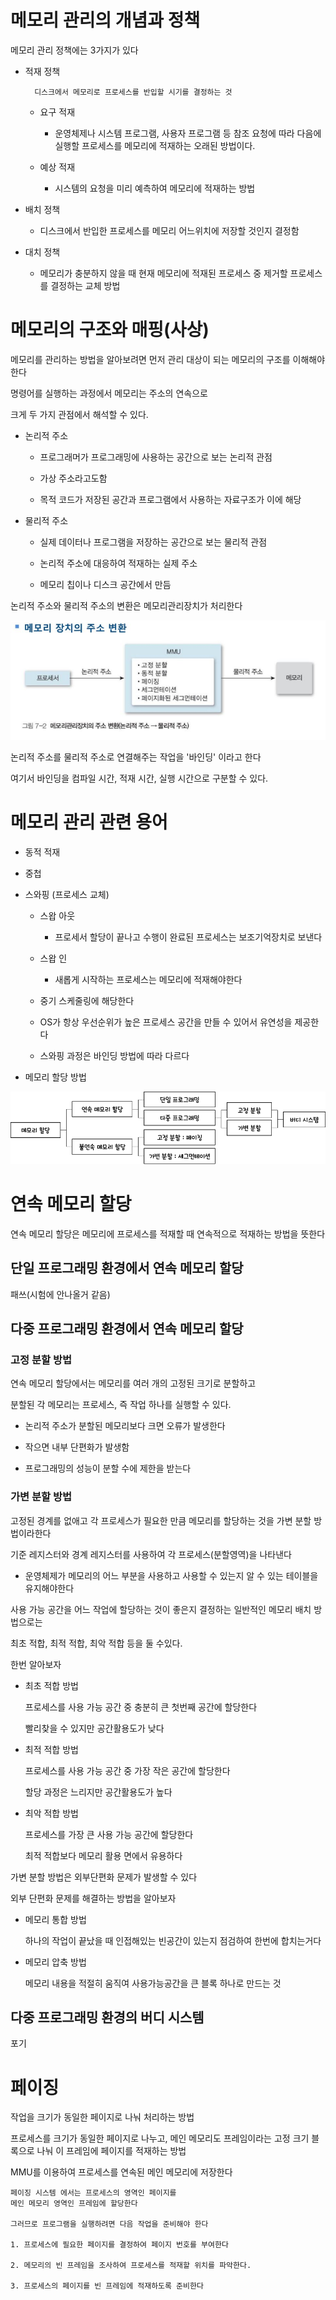 # 메모리 관리의 개념과 정책

메모리 관리 정책에는 3가지가 있다

+ 적재 정책

        디스크에서 메모리로 프로세스를 반입할 시기를 결정하는 것

    + 요구 적재
        
        + 운영체제나 시스템 프로그램, 사용자 프로그램 등 참조 요청에 따라 다음에 실행할 프로세스를 메모리에 적재하는 오래된 방법이다.

    + 예상 적재

        + 시스템의 요청을 미리 예측하여 메모리에 적재하는 방법

+ 배치 정책

    + 디스크에서 반입한 프로세스를 메모리 어느위치에 저장할 것인지 결정함

+ 대치 정책

    + 메모리가 충분하지 않을 때 현재 메모리에 적재된 프로세스 중 제거할 프로세스를 결정하는 교체 방법

# 메모리의 구조와 매핑(사상)

메모리를 관리하는 방법을 알아보려면 먼저 관리 대상이 되는 메모리의 구조를 이해해야 한다

명령어를 실행하는 과정에서 메모리는 주소의 연속으로

크게 두 가지 관점에서 해석할 수 있다.

+ 논리적 주소

    + 프로그래머가 프로그래밍에 사용하는 공간으로 보는 논리적 관점

    + 가상 주소라고도함

    + 목적 코드가 저장된 공간과 프로그램에서 사용하는 자료구조가 이에 해당

+ 물리적 주소

    + 실제 데이터나 프로그램을 저장하는 공간으로 보는 물리적 관점

    + 논리적 주소에 대응하여 적재하는 실제 주소

    + 메모리 칩이나 디스크 공간에서 만듬

논리적 주소와 물리적 주소의 변환은 메모리관리장치가 처리한다

![메모리관리장치의주소변환](./resource/memory_change.png)

논리적 주소를 물리적 주소로 연결해주는 작업을 '바인딩' 이라고 한다

여기서 바인딩을 컴파일 시간, 적재 시간, 실행 시간으로 구분할 수 있다.

# 메모리 관리 관련 용어

+ 동적 적재

+ 중첩

+ 스와핑 (프로세스 교체)

    + 스왑 아웃

        + 프로세서 할당이 끝나고 수행이 완료된 프로세스는 보조기억장치로 보낸다

    + 스왑 인

        + 새롭게 시작하는 프로세스는 메모리에 적재해야한다

    + 중기 스케줄링에 해당한다

    + OS가 항상 우선순위가 높은 프로세스 공간을 만들 수 있어서 유연성을 제공한다

    + 스와핑 과정은 바인딩 방법에 따라 다르다

+ 메모리 할당 방법

![메모리할당방법](./resource/picture.png)

# 연속 메모리 할당

연속 메모리 할당은 메모리에 프로세스를 적재할 때 연속적으로 적재하는 방법을 뜻한다

## 단일 프로그래밍 환경에서 연속 메모리 할당

패쓰(시험에 안나올거 같음)

## 다중 프로그래밍 환경에서 연속 메모리 할당

### 고정 분할 방법

연속 메모리 할당에서는 메모리를 여러 개의 고정된 크기로 분할하고

분할된 각 메모리는 프로세스, 즉 작업 하나를 실행할 수 있다.

+ 논리적 주소가 분할된 메모리보다 크면 오류가 발생한다

+ 작으면 내부 단편화가 발생함

+ 프로그래밍의 성능이 분할 수에 제한을 받는다

### 가변 분할 방법

고정된 경계를 없애고 각 프로세스가 필요한 만큼 메모리를 할당하는 것을 가변 분할 방법이라한다

기준 레지스터와 경계 레지스터를 사용하여 각 프로세스(분할영역)을 나타낸다

+ 운영체제가 메모리의 어느 부분을 사용하고 사용할 수 있는지 알 수 있는 테이블을 유지해야한다

사용 가능 공간을 어느 작업에 할당하는 것이 좋은지 결정하는 일반적인 메모리 배치 방법으로는

최초 적합, 최적 적합, 최악 적합 등을 둘 수있다.

한번 알아보자

+ 최초 적합 방법

    프로세스를 사용 가능 공간 중 충분히 큰 첫번째 공간에 할당한다

    빨리찾을 수 있지만 공간활용도가 낮다

+ 최적 적합 방법

    프로세스를 사용 가능 공간 중 가장 작은 공간에 할당한다

    할당 과정은 느리지만 공간활용도가 높다

+ 최악 적합 방법

    프로세스를 가장 큰 사용 가능 공간에 할당한다

    최적 적합보다 메모리 활용 면에서 유용하다

가변 분할 방법은 외부단편화 문제가 발생할 수 있다

외부 단편화 문제를 해결하는 방법을 알아보자

+ 메모리 통합 방법

    하나의 작업이 끝났을 때 인접해있는 빈공간이 있는지 점검하여 한번에 합치는거다

+ 메모리 압축 방법

    메모리 내용을 적절히 움직여 사용가능공간을 큰 블록 하나로 만드는 것

## 다중 프로그래밍 환경의 버디 시스템

포기

# 페이징

작업을 크기가 동일한 페이지로 나눠 처리하는 방법

프로세스를 크기가 동일한 페이지로 나누고, 메인 메모리도 프레임이라는 고정 크기 블록으로 나눠 이 프레임에 페이지를 적재하는 방법

MMU를 이용하여 프로세스를 연속된 메인 메모리에 저장한다

    페이징 시스템 에서는 프로세스의 영역인 페이지를
    메인 메모리 영역인 프레임에 할당한다

    그러므로 프로그램을 실행하려면 다음 작업을 준비해야 한다

    1. 프로세스에 필요한 페이지를 결정하여 페이지 번호를 부여한다

    2. 메모리의 빈 프레임을 조사하여 프로세스를 적재할 위치를 파악한다.

    3. 프로세스의 페이지를 빈 프레임에 적재하도록 준비한다

